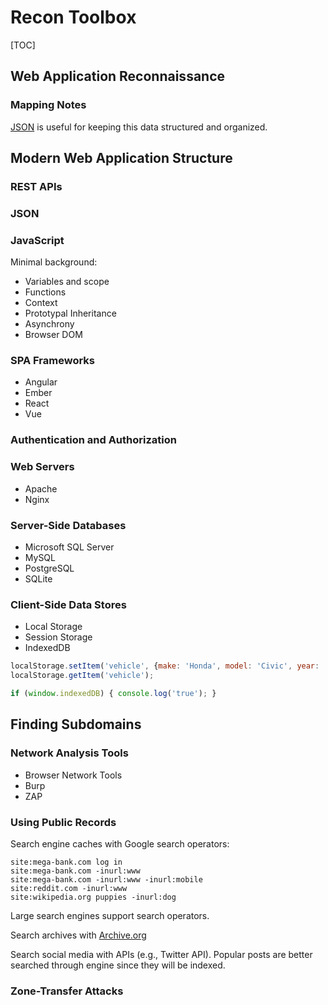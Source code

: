 # Recon Toolbox

[TOC]

## Web Application Reconnaissance

### Mapping Notes

[JSON](mapping-notes.json) is useful for keeping this data structured and organized.

## Modern Web Application Structure

### REST APIs

### JSON

### JavaScript

Minimal background:

* Variables and scope
* Functions
* Context
* Prototypal Inheritance
* Asynchrony
* Browser DOM

### SPA Frameworks

* Angular
* Ember
* React
* Vue

### Authentication and Authorization

### Web Servers

* Apache
* Nginx

### Server-Side Databases

* Microsoft SQL Server
* MySQL
* PostgreSQL
* SQLite

### Client-Side Data Stores

* Local Storage
* Session Storage
* IndexedDB

```js
localStorage.setItem('vehicle', {make: 'Honda', model: 'Civic', year: '2003'});
localStorage.getItem('vehicle');

if (window.indexedDB) { console.log('true'); }
```

## Finding Subdomains

### Network Analysis Tools

* Browser Network Tools
* Burp
* ZAP

### Using Public Records

Search engine caches with Google search operators:

```
site:mega-bank.com log in
site:mega-bank.com -inurl:www
site:mega-bank.com -inurl:www -inurl:mobile
site:reddit.com -inurl:www
site:wikipedia.org puppies -inurl:dog
```

Large search engines support search operators.

Search archives with [Archive.org](www.archive.org)

Search social media with APIs (e.g., Twitter API). Popular posts are better searched through engine since they will be indexed.

### Zone-Transfer Attacks